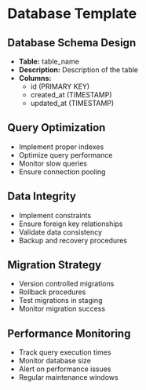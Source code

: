 # Database Template

## Database Schema Design
- **Table:** table_name
- **Description:** Description of the table
- **Columns:** 
  - id (PRIMARY KEY)
  - created_at (TIMESTAMP)
  - updated_at (TIMESTAMP)

## Query Optimization
- Implement proper indexes
- Optimize query performance
- Monitor slow queries
- Ensure connection pooling

## Data Integrity
- Implement constraints
- Ensure foreign key relationships
- Validate data consistency
- Backup and recovery procedures

## Migration Strategy
- Version controlled migrations
- Rollback procedures
- Test migrations in staging
- Monitor migration success

## Performance Monitoring
- Track query execution times
- Monitor database size
- Alert on performance issues
- Regular maintenance windows
